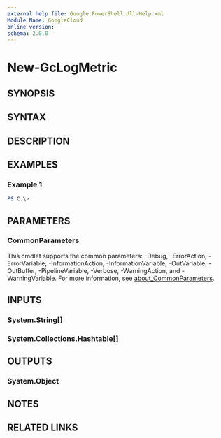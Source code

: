 ```yaml
---
external help file: Google.PowerShell.dll-Help.xml
Module Name: GoogleCloud
online version:
schema: 2.0.0
---
```


# New-GcLogMetric

## SYNOPSIS


## SYNTAX

## DESCRIPTION


## EXAMPLES

### Example 1
```powershell
PS C:\> 
```



## PARAMETERS

### CommonParameters
This cmdlet supports the common parameters: -Debug, -ErrorAction, -ErrorVariable, -InformationAction, -InformationVariable, -OutVariable, -OutBuffer, -PipelineVariable, -Verbose, -WarningAction, and -WarningVariable. For more information, see [about_CommonParameters](http://go.microsoft.com/fwlink/?LinkID=113216).

## INPUTS

### System.String[]

### System.Collections.Hashtable[]

## OUTPUTS

### System.Object
## NOTES

## RELATED LINKS

